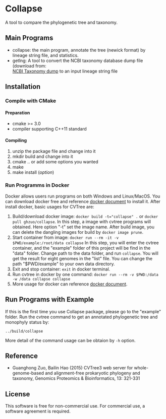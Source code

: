 # Collapse

A tool to compare the phylogenetic tree and taxonomy.

## Main Programs

- collapse: the main program, annotate the tree (newick format) by lineage string file,
  and statistics.
- getlng: A tool to convert the NCBI taxonomy database dump file (download from:  
  [NCBI Taxonomy dump](https://ftp.ncbi.nlm.nih.gov/pub/taxonomy/taxdump.tar.gz)
  to an input lineage string file

## Installation

### Compile with CMake

#### Preparation

- cmake >= 3.0
- compiler supporting C++11 standard

#### Compiling

1. unzip the package file and change into it
2. mkdir build and change into it
3. cmake .. or add some options you wanted
4. make
5. make install (_option_)

### Run Programms in Docker

Docker allows users run programs on both Windows and Linux/MacOS.
You can download docker free and reference [docker document](https://docs.docker.com/install/)
to install it. After install docker, basic usages for CVTree are:

1. Build/download docker image: `docker build -t="collapse" .`
   or `docker pull ghzuo/collapse`. In this step, a image with cvtree
   programs will obtained. Here option "-t" set the image name. After build
   image, you can delete the dangling images for build by `docker image prune`.
2. Start container from image:
   `docker run --rm -it -v $PWD/example:/root/data collapse`
   In this step, you will enter the cvtree container, and the "example" folder
   of this project will be find in the "data" folder. Change path to the data folder,
   and run `collapse`. You will get the result for eight genomes in the "list"
   file. You can change the path "\$PWD/example" to your own data directory.
3. Exit and stop container: `exit` in docker terminal.
4. Run cvtree in docker by one command:
   `docker run --rm -v $PWD:/data -w /data collapse collapse`
5. More usage for docker can reference [docker document](https://docs.docker.com/).

## Run Programs with Example

If this is the first time you use Collapse package, please go to the
"example" folder. Run the cvtree command to get an annotated phylogenetic
 tree and monophyly status by:

    ../build/collapse 

More detail of the command usage can be obtaion by `-h` option.

## Reference

- Guanghong Zuo, Bailin Hao (2015) CVTree3 web server for
  whole-genome-based and alignment-free prokaryotic phylogeny and
  taxonomy, Genomics Proteomics & Bioinformatics, 13: 321-331

## License

This software is free for non-commercial use. For commercial use,
a software agreement is required.
